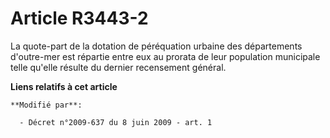 # Article R3443-2

La quote-part de la dotation de péréquation urbaine des départements d'outre-mer est répartie entre eux au prorata de leur
population municipale telle qu'elle résulte du dernier recensement général.

**Liens relatifs à cet article**

	**Modifié par**:

	  - Décret n°2009-637 du 8 juin 2009 - art. 1
